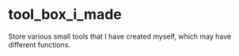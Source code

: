 # tool_box_i_made
Store various small tools that I have created myself, which may have different functions.
